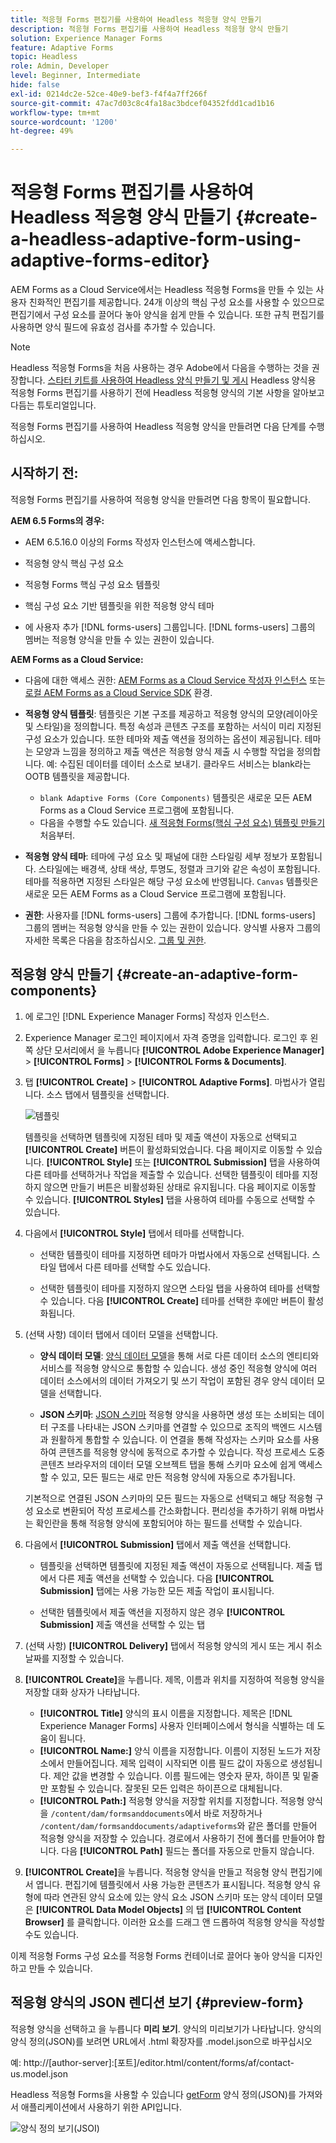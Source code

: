 ```yaml
---
title: 적응형 Forms 편집기를 사용하여 Headless 적응형 양식 만들기
description: 적응형 Forms 편집기를 사용하여 Headless 적응형 양식 만들기
solution: Experience Manager Forms
feature: Adaptive Forms
topic: Headless
role: Admin, Developer
level: Beginner, Intermediate
hide: false
exl-id: 0214dc2e-52ce-40e9-bef3-f4f4a7ff266f
source-git-commit: 47ac7d03c8c4fa18ac3bdcef04352fdd1cad1b16
workflow-type: tm+mt
source-wordcount: '1200'
ht-degree: 49%

---
```


# 적응형 Forms 편집기를 사용하여 Headless 적응형 양식 만들기 {#create-a-headless-adaptive-form-using-adaptive-forms-editor}

AEM Forms as a Cloud Service에서는 Headless 적응형 Forms을 만들 수 있는 사용자 친화적인 편집기를 제공합니다. 24개 이상의 핵심 구성 요소를 사용할 수 있으므로 편집기에서 구성 요소를 끌어다 놓아 양식을 쉽게 만들 수 있습니다. 또한 규칙 편집기를 사용하면 양식 필드에 유효성 검사를 추가할 수 있습니다.

>[!NOTE]
>
> 
>Headless 적응형 Forms을 처음 사용하는 경우 Adobe에서 다음을 수행하는 것을 권장합니다. [스타터 키트를 사용하여 Headless 양식 만들기 및 게시](create-and-publish-a-headless-form.md) Headless 양식용 적응형 Forms 편집기를 사용하기 전에 Headless 적응형 양식의 기본 사항을 알아보고 다듬는 튜토리얼입니다.

적응형 Forms 편집기를 사용하여 Headless 적응형 양식을 만들려면 다음 단계를 수행하십시오.

## 시작하기 전:

적응형 Forms 편집기를 사용하여 적응형 양식을 만들려면 다음 항목이 필요합니다.

**AEM 6.5 Forms의 경우:**

* AEM 6.5.16.0 이상의 Forms 작성자 인스턴스에 액세스합니다.

* 적응형 양식 핵심 구성 요소

* 적응형 Forms 핵심 구성 요소 템플릿

* 핵심 구성 요소 기반 템플릿을 위한 적응형 양식 테마

* 에 사용자 추가 [!DNL forms-users] 그룹입니다. [!DNL forms-users] 그룹의 멤버는 적응형 양식을 만들 수 있는 권한이 있습니다. 


**AEM Forms as a Cloud Service:**

* 다음에 대한 액세스 권한: [AEM Forms as a Cloud Service 작성자 인스턴스](https://experienceleague.adobe.com/docs/experience-manager-cloud-service/content/forms/setup-configure-migrate/setup-forms-cloud-service.html?lang=en) 또는 [로컬 AEM Forms as a Cloud Service SDK](https://experienceleague.adobe.com/docs/experience-manager-cloud-service/content/forms/setup-configure-migrate/setup-local-development-environment.html?lang=en) 환경.

* **적응형 양식 템플릿**: 템플릿은 기본 구조를 제공하고 적응형 양식의 모양(레이아웃 및 스타일)을 정의합니다. 특정 속성과 콘텐츠 구조를 포함하는 서식이 미리 지정된 구성 요소가 있습니다. 또한 테마와 제출 액션을 정의하는 옵션이 제공됩니다. 테마는 모양과 느낌을 정의하고 제출 액션은 적응형 양식 제출 시 수행할 작업을 정의합니다. 예: 수집된 데이터를 데이터 소스로 보내기. 클라우드 서비스는 blank라는 OOTB 템플릿을 제공합니다.

   * `blank Adaptive Forms (Core Components)` 템플릿은 새로운 모든 AEM Forms as a Cloud Service 프로그램에 포함됩니다.
   * 다음을 수행할 수도 있습니다. [새 적응형 Forms(핵심 구성 요소) 템플릿 만들기](https://experienceleague.adobe.com/docs/experience-manager-cloud-service/content/forms/adaptive-forms-authoring/authoring-adaptive-forms-foundation-components/create-an-adaptive-form-on-forms-cs/template-editor.html) 처음부터.

* **적응형 양식 테마**: 테마에 구성 요소 및 패널에 대한 스타일링 세부 정보가 포함됩니다. 스타일에는 배경색, 상태 색상, 투명도, 정렬과 크기와 같은 속성이 포함됩니다. 테마를 적용하면 지정된 스타일은 해당 구성 요소에 반영됩니다.  `Canvas` 템플릿은 새로운 모든 AEM Forms as a Cloud Service 프로그램에 포함됩니다.

* **권한**: 사용자를 [!DNL forms-users] 그룹에 추가합니다. [!DNL forms-users] 그룹의 멤버는 적응형 양식을 만들 수 있는 권한이 있습니다. 양식별 사용자 그룹의 자세한 목록은 다음을 참조하십시오. [그룹 및 권한](https://experienceleague.adobe.com/docs/experience-manager-cloud-service/content/forms/setup-configure-migrate/forms-groups-privileges-tasks.html).


## 적응형 양식 만들기  {#create-an-adaptive-form-components}

1. 에 로그인 [!DNL Experience Manager Forms] 작성자 인스턴스.

1. Experience Manager 로그인 페이지에서 자격 증명을 입력합니다. 로그인 후 왼쪽 상단 모서리에서 을 누릅니다 **[!UICONTROL Adobe Experience Manager]** > **[!UICONTROL Forms]** > **[!UICONTROL Forms & Documents]**.

1. 탭 **[!UICONTROL Create]**  > **[!UICONTROL Adaptive Forms]**. 마법사가 열립니다. 소스 탭에서 템플릿을 선택합니다.

   ![템플릿](/help/assets/core-components-template.png)

   템플릿을 선택하면 템플릿에 지정된 테마 및 제출 액션이 자동으로 선택되고 **[!UICONTROL Create]** 버튼이 활성화되었습니다. 다음 페이지로 이동할 수 있습니다. **[!UICONTROL Style]** 또는 **[!UICONTROL Submission]** 탭을 사용하여 다른 테마를 선택하거나 작업을 제출할 수 있습니다. 선택한 템플릿이 테마를 지정하지 않으면 만들기 버튼은 비활성화된 상태로 유지됩니다. 다음 페이지로 이동할 수 있습니다. **[!UICONTROL Styles]** 탭을 사용하여 테마를 수동으로 선택할 수 있습니다.

1. 다음에서 **[!UICONTROL Style]** 탭에서 테마를 선택합니다.

   * 선택한 템플릿이 테마를 지정하면 테마가 마법사에서 자동으로 선택됩니다. 스타일 탭에서 다른 테마를 선택할 수도 있습니다.

   * 선택한 템플릿이 테마를 지정하지 않으면 스타일 탭을 사용하여 테마를 선택할 수 있습니다. 다음 **[!UICONTROL Create]** 테마를 선택한 후에만 버튼이 활성화됩니다.

1. (선택 사항) 데이터 탭에서 데이터 모델을 선택합니다.

   * **양식 데이터 모델**: [양식 데이터 모델](https://experienceleague.adobe.com/docs/experience-manager-cloud-service/content/forms/integrate/use-form-data-model/data-integration.html)을 통해 서로 다른 데이터 소스의 엔티티와 서비스를 적응형 양식으로 통합할 수 있습니다. 생성 중인 적응형 양식에 여러 데이터 소스에서의 데이터 가져오기 및 쓰기 작업이 포함된 경우 양식 데이터 모델을 선택합니다.

   * **JSON 스키마**: [JSON 스키마](https://experienceleague.adobe.com/docs/experience-manager-cloud-service/content/forms/adaptive-forms-authoring/authoring-adaptive-forms-foundation-components/create-an-adaptive-form-on-forms-cs/adaptive-form-json-schema-form-model.html?lang=en) 적응형 양식을 사용하면 생성 또는 소비되는 데이터 구조를 나타내는 JSON 스키마를 연결할 수 있으므로 조직의 백엔드 시스템과 원활하게 통합할 수 있습니다. 이 연결을 통해 작성자는 스키마 요소를 사용하여 콘텐츠를 적응형 양식에 동적으로 추가할 수 있습니다. 작성 프로세스 도중 콘텐츠 브라우저의 데이터 모델 오브젝트 탭을 통해 스키마 요소에 쉽게 액세스할 수 있고, 모든 필드는 새로 만든 적응형 양식에 자동으로 추가됩니다.

   기본적으로 연결된 JSON 스키마의 모든 필드는 자동으로 선택되고 해당 적응형 구성 요소로 변환되어 작성 프로세스를 간소화합니다. 편리성을 추가하기 위해 마법사는 확인란을 통해 적응형 양식에 포함되어야 하는 필드를 선택할 수 있습니다.

1. 다음에서 **[!UICONTROL Submission]** 탭에서 제출 액션을 선택합니다.

   * 템플릿을 선택하면 템플릿에 지정된 제출 액션이 자동으로 선택됩니다. 제출 탭에서 다른 제출 액션을 선택할 수 있습니다. 다음 **[!UICONTROL  Submission]** 탭에는 사용 가능한 모든 제출 작업이 표시됩니다.

   * 선택한 템플릿에서 제출 액션을 지정하지 않은 경우 **[!UICONTROL Submission]** 제출 액션을 선택할 수 있는 탭

1. (선택 사항) **[!UICONTROL Delivery]** 탭에서 적응형 양식의 게시 또는 게시 취소 날짜를 지정할 수 있습니다.

1. **[!UICONTROL Create]**&#x200B;을 누릅니다. 제목, 이름과 위치를 지정하여 적응형 양식을 저장할 대화 상자가 나타납니다.

   * **[!UICONTROL Title]** 양식의 표시 이름을 지정합니다. 제목은 [!DNL Experience Manager Forms] 사용자 인터페이스에서 형식을 식별하는 데 도움이 됩니다.
   * **[!UICONTROL Name:]** 양식 이름을 지정합니다. 이름이 지정된 노드가 저장소에서 만들어집니다. 제목 입력이 시작되면 이름 필드 값이 자동으로 생성됩니다. 제안 값을 변경할 수 있습니다. 이름 필드에는 영숫자 문자, 하이픈 및 밑줄만 포함될 수 있습니다. 잘못된 모든 입력은 하이픈으로 대체됩니다.
   * **[!UICONTROL Path:]** 적응형 양식을 저장할 위치를 지정합니다. 적응형 양식을 `/content/dam/formsanddocuments`에서 바로 저장하거나 `/content/dam/formsanddocuments/adaptiveforms`와 같은 폴더를 만들어 적응형 양식을 저장할 수 있습니다. 경로에서 사용하기 전에 폴더를 만들어야 합니다. 다음 **[!UICONTROL Path]** 필드는 폴더를 자동으로 만들지 않습니다.

1. **[!UICONTROL Create]**&#x200B;을 누릅니다. 적응형 양식을 만들고 적응형 양식 편집기에서 엽니다. 편집기에 템플릿에서 사용 가능한 콘텐츠가 표시됩니다.  적응형 양식 유형에 따라 연관된 양식 요소에 있는 양식 요소 <!--XFA form template, XML schema or --> JSON 스키마 또는 양식 데이터 모델은 **[!UICONTROL Data Model Objects]** 의 탭 **[!UICONTROL Content Browser]** 를 클릭합니다. 이러한 요소를 드래그 앤 드롭하여 적응형 양식을 작성할 수도 있습니다.

이제 적응형 Forms 구성 요소를 적응형 Forms 컨테이너로 끌어다 놓아 양식을 디자인하고 만들 수 있습니다.


## 적응형 양식의 JSON 렌디션 보기 {#preview-form}

적응형 양식을 선택하고 을 누릅니다 **미리 보기**. 양식의 미리보기가 나타납니다. 양식의 양식 정의(JSON)를 보려면 URL에서 .html 확장자를 .model.json으로 바꾸십시오

예: http://[author-server]:[포트]/editor.html/content/forms/af/contact-us.model.json

Headless 적응형 Forms을 사용할 수 있습니다 [getForm](https://opensource.adobe.com/aem-forms-af-runtime/api/#tag/Get-Form-Definition) 양식 정의(JSON)를 가져와서 애플리케이션에서 사용하기 위한 API입니다.

![양식 정의 보기(JSOI)](assets/json-definantion.png)

